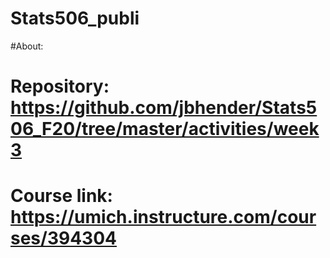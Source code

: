 # Stats506_publi
#About: 
#   Repository: https://github.com/jbhender/Stats506_F20/tree/master/activities/week3
#   Course link: https://umich.instructure.com/courses/394304
